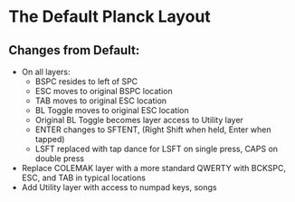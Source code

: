 # The Default Planck Layout

## Changes from Default:
- On all layers:
  - BSPC resides to left of SPC
  - ESC moves to original BSPC location
  - TAB moves to original ESC location
  - BL Toggle moves to original ESC location
  - Original BL Toggle becomes layer access to Utility layer
  - ENTER changes to SFTENT, (Right Shift when held, Enter when tapped)
  - LSFT replaced with tap dance for LSFT on single press, CAPS on double press
- Replace COLEMAK layer with a more standard QWERTY with BCKSPC, ESC, and TAB in typical locations
- Add Utility layer with access to numpad keys, songs